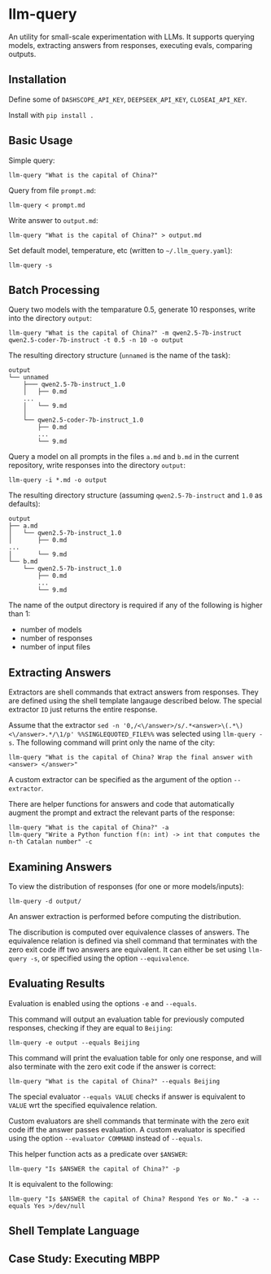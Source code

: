 # llm-query

An utility for small-scale experimentation with LLMs. It supports querying models, extracting answers from responses, executing evals, comparing outputs.

## Installation

Define some of `DASHSCOPE_API_KEY`, `DEEPSEEK_API_KEY`, `CLOSEAI_API_KEY`.

Install with `pip install .`

## Basic Usage

Simple query:

    llm-query "What is the capital of China?"
    
Query from file `prompt.md`:

    llm-query < prompt.md

Write answer to `output.md`:

    llm-query "What is the capital of China?" > output.md
    
Set default model, temperature, etc (written to `~/.llm_query.yaml`):

    llm-query -s
    
## Batch Processing
    
Query two models with the temparature 0.5, generate 10 responses, write into the directory `output`:

    llm-query "What is the capital of China?" -m qwen2.5-7b-instruct qwen2.5-coder-7b-instruct -t 0.5 -n 10 -o output
    
The resulting directory structure (`unnamed` is the name of the task):

    output
    └── unnamed
        ├─── qwen2.5-7b-instruct_1.0
        │   ├── 0.md
        ...
        │   └── 9.md
        │
        └── qwen2.5-coder-7b-instruct_1.0
            ├── 0.md
            ...
            └── 9.md

Query a model on all prompts in the files `a.md` and `b.md` in the current repository, write responses into the directory `output`:

    llm-query -i *.md -o output
    
The resulting directory structure (assuming `qwen2.5-7b-instruct` and `1.0` as defaults):
    
    output
    ├── a.md
    │   └── qwen2.5-7b-instruct_1.0
    │       ├── 0.md
    ...
    │       └── 9.md
    └── b.md
        └── qwen2.5-7b-instruct_1.0
            ├── 0.md
            ...
            └── 9.md
    
The name of the output directory is required if any of the following is higher than 1:

- number of models
- number of responses
- number of input files

## Extracting Answers

Extractors are shell commands that extract answers from responses. They are defined using the shell template langauge described below. The special extractor `ID` just returns the entire response.

Assume that the extractor `sed -n '0,/<\/answer>/s/.*<answer>\(.*\)<\/answer>.*/\1/p' %%SINGLEQUOTED_FILE%%` was selected using `llm-query -s`. The following command will print only the name of the city:

    llm-query "What is the capital of China? Wrap the final answer with <answer> </answer>"
    
A custom extractor can be specified as the argument of the option `--extractor`.

There are helper functions for answers and code that automatically augment the prompt and extract the relevant parts of the response:

    llm-query "What is the capital of China?" -a
    llm-query "Write a Python function f(n: int) -> int that computes the n-th Catalan number" -c
    
## Examining Answers

To view the distribution of responses (for one or more models/inputs):

    llm-query -d output/

An answer extraction is performed before computing the distribution.

The discribution is computed over equivalence classes of answers. The equivalence relation is defined via shell command that terminates with the zero exit code iff two answers are equivalent. It can either be set using `llm-query -s`, or specified using the option `--equivalence`.
    
## Evaluating Results

Evaluation is enabled using the options `-e` and `--equals`.

This command will output an evaluation table for previously computed responses, checking if they are equal to `Beijing`:

    llm-query -e output --equals Beijing
    
This command will print the evaluation table for only one response, and will also terminate with the zero exit code if the answer is correct:

    llm-query "What is the capital of China?" --equals Beijing
    
The special evaluator `--equals VALUE` checks if answer is equivalent to `VALUE` wrt the specified equivalence relation.

Custom evaluators are shell commands that terminate with the zero exit code iff the answer passes evaluation. A custom evaluator is specified using the option `--evaluator COMMAND` instead of `--equals`.

This helper function acts as a predicate over `$ANSWER`:

    llm-query "Is $ANSWER the capital of China?" -p
    
It is equivalent to the following:

    llm-query "Is $ANSWER the capital of China? Respond Yes or No." -a --equals Yes >/dev/null

## Shell Template Language

## Case Study: Executing MBPP

